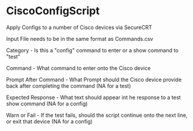 # CiscoConfigScript

Apply Configs to a number of Cisco devices via SecureCRT

Input File needs to be in the same format as Commands.csv

Category - Is this a "config" command to enter or a show command to "test"

Command - What command to enter onto the Cisco device

Prompt After Command - What Prompt should the Cisco device provide back after completing the command (NA for a test)

Expected Response - What text should appear int he response to a test show command (NA for a config)

Warn or Fail - If the test fails, should the script continue onto the next line, or exit that device (NA for a config)
